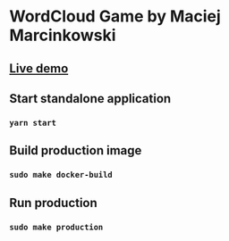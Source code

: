 # WordCloud Game by Maciej Marcinkowski

## [Live demo](https://word-cloud-game.herokuapp.com/)

## Start standalone application
### `yarn start`

## Build production image
### `sudo make docker-build`

## Run production
### `sudo make production`